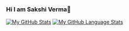 ### Hi I am Sakshi Verma👋

[![My GitHub Stats](https://github-readme-stats.vercel.app/api/?username=SV-0&count_private=true&theme=tokyonight&showicons=true)]()
[![My GitHub Language Stats](https://github-readme-stats.vercel.app/api/top-langs/?username=SV-0&langs_count=5&theme=tokyonight)]()

<!--
**SV-0/SV-0** is a ✨ _special_ ✨ repository because its `README.md` (this file) appears on your GitHub profile.

Here are some ideas to get you started:

- 🔭 I’m currently working on ...
- 🌱 I’m currently learning ...
- 👯 I’m looking to collaborate on ...
- 🤔 I’m looking for help with ...
- 💬 Ask me about ...
- 📫 How to reach me: ...
- 😄 Pronouns: ...
- ⚡ Fun fact: ...
-->
